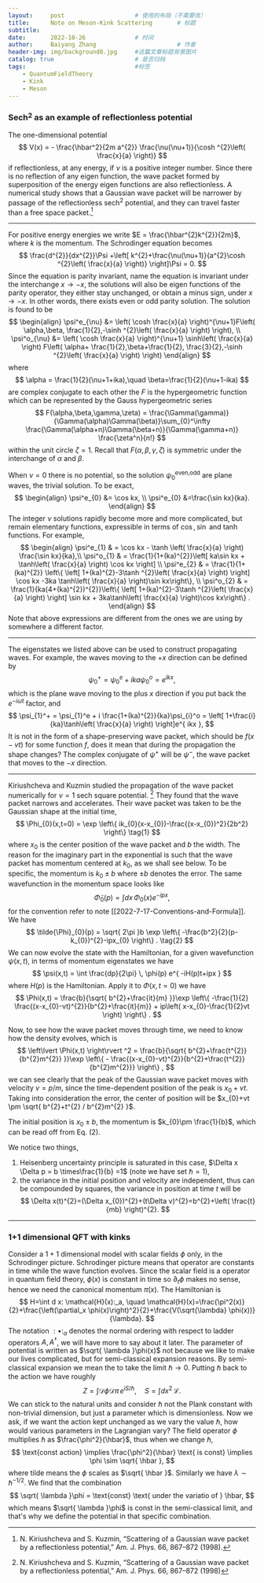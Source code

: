 ```yaml
---
layout:     post   				    # 使用的布局（不需要改）
title:      Note on Meson-Kink Scattering		# 标题 
subtitle:   
date:       2022-10-26 				# 时间
author:     Baiyang Zhang 						# 作者
header-img: img/background8.jpg 	#这篇文章标题背景图片
catalog: true 						# 是否归档
tags:								#标签
    - QuantumFieldTheory
    - Kink
    - Meson
---
```


### Sech$^2$ as an example of reflectionless potential 

The one-dimensional potential 
$$
V(x) = - \frac{\hbar^2}{2m a^{2}} \frac{\nu(\nu+1)}{\cosh ^{2}\left( \frac{x}{a} \right)}
$$
if reflectionless, at any energy, if $\nu$ is a positive integer number. Since there is no reflection of any eigen function, the wave packet formed by superposition of the energy eigen functions are also reflectionless. A numerical study shows that a Gaussian wave packet will be narrower by passage of the reflectionless $\text{sech}^{2}$ potential, and they can travel faster than a free space packet.[^1]

[^1]: N. Kiriushcheva and S. Kuzmin, “Scattering of a Gaussian wave packet by a reflectionless potential,” Am. J. Phys. 66, 867–872 (1998).

- - -

For positive energy energies we write $E = \frac{\hbar^{2}k^{2}}{2m}$, where $k$ is the momentum. The Schrodinger equation becomes
$$
\frac{d^{2}}{dx^{2}}\Psi +\left[ k^{2}+\frac{\nu(\nu+1)}{a^{2}\cosh ^{2}\left( \frac{x}{a} \right)} \right]\Psi = 0.
$$
Since the equation is parity invariant, name the equation is invariant under the interchange $x\to-x$, the solutions will also be eigen functions of the parity operator, they either stay unchanged, or obtain a minus sign, under $x\to-x$. In other words, there exists even or odd parity solution. The solution is found to be
$$
\begin{align}
\psi^e_{\nu} &= \left( \cosh \frac{x}{a} \right)^{\nu+1}F\left( \alpha,\beta, \frac{1}{2},-\sinh ^{2}\left( \frac{x}{a} \right)  \right), \\
\psi^o_{\nu} &= \left( \cosh \frac{x}{a} \right)^{\nu+1} \sinh\left( \frac{x}{a} \right) F\left( \alpha+ \frac{1}{2},\beta+\frac{1}{2}, \frac{3}{2},-\sinh ^{2}\left( \frac{x}{a} \right)  \right)
\end{align}
$$
where 
$$
\alpha = \frac{1}{2}(\nu+1+ika),\quad \beta=\frac{1}{2}(\nu+1-ika)
$$
are complex conjugate to each other the $F$ is the hypergeometric function which can be represented by the Gauss hypergeometric series
$$
F(\alpha,\beta,\gamma,\zeta) = \frac{\Gamma(\gamma)}{\Gamma(\alpha)\Gamma(\beta)}\sum_{0}^\infty 
\frac{\Gamma(\alpha+n)\Gamma(\beta+n)}{\Gamma(\gamma+n)}
\frac{\zeta^n}{n!}
$$
within the unit circle $\zeta=1$. Recall that $F(\alpha,\beta,\gamma,\zeta)$ is symmetric under the interchange of $\alpha$ and $\beta$.

When $\nu=0$ there is no potential, so the solution $\psi_{0}^{\text{even,odd}}$ are plane waves, the trivial solution. To be exact, 
$$
\begin{align}
\psi^e_{0} &= \cos kx,  \\
\psi^e_{0} &=\frac{\sin kx}{ka}.
\end{align}
$$
The integer $\nu$ solutions rapidly become more and more complicated, but remain elementary functions, expressible in terms of $\cos, \sin$ and tanh functions. For example,
$$
\begin{align}
\psi^e_{1}  & = \cos kx - \tanh \left( \frac{x}{a} \right) \frac{\sin kx}{ka},\\ 
\psi^o_{1}  & = \frac{1}{1+(ka)^{2}}\left[ ka\sin kx + \tanh\left( \frac{x}{a} \right) \cos kx \right] \\ 
\psi^e_{2}  & = \frac{1}{1+(ka)^{2}} \left\{ \left[ 1+(ka)^{2}-3\tanh ^{2}\left( \frac{x}{a} \right) \right] \cos kx 
-3ka \tanh\left( \frac{x}{a} \right)\sin kx\right\},  \\ 
\psi^o_{2}  & = \frac{1}{ka(4+(ka)^{2})^{2}}\left\{ \left[ 1+(ka)^{2}-3\tanh ^{2}\left( \frac{x}{a} \right) \right] \sin kx + 3ka\tanh\left( \frac{x}{a} \right)\cos kx\right\} .
\end{align}
$$
Note that above expressions are different from the ones we are using by somewhere a different factor. 
- - -

The eigenstates we listed above can be used to construct propagating waves. For example, the waves moving to the $+x$ direction can be defined by 
$$
\psi_{0}^+ = \psi_{0}^e + ika\psi_{0}^o = e^{ ikx },
$$
which is the plane wave moving to the plus $x$ direction if you put back the $e^{ -i\omega t }$ factor, and 
$$
\psi_{1}^+ = \psi_{1}^e + i \frac{1+(ka)^{2}}{ka}\psi_{i}^o = 
\left[ 1+\frac{i}{ka}\tanh\left( \frac{x}{a} \right) \right]e^{ ikx },
$$
It is not in the form of a shape-preserving wave packet, which should be $f(x-vt)$ for some function $f$, does it mean that during the propagation the shape changes?  The complex conjugate of $\psi^+$ will be $\psi^-$, the wave packet that moves to the $-x$ direction.

- - -

Kiriushcheva and Kuzmin studied the propagation of the wave packet numerically for $\nu=1$ sech square potential. [^2] They found that the wave packet narrows and accelerates. Their wave packet was taken to be the Gaussian shape at the initial time,  
$$
\Phi_{0}(x,t=0) = \exp \left\{ ik_{0}(x-x_{0})-\frac{(x-x_{0})^2}{2b^2} \right\} 
\tag{1}
$$
where $x_{0}$ is the center position of the wave packet and $b$ the width. The reason for the imaginary part in the exponential is such that the wave packet has momentum centered at $k_{0}$, as we shall see below. To be specific, the momentum is $k_{0} \pm b$ where $\pm b$ denotes the error. The same wavefunction in the momentum space looks like
$$
\tilde{\Phi}_{0}(p) = \int dx \, \Phi_{0}(x) e^{ -ipx },
$$
for the convention refer to note [[2022-7-17-Conventions-and-Formula]]. We have 
$$
\tilde{\Phi}_{0}(p) = \sqrt{ 2\pi }b \exp \left\{ -\frac{b^2}{2}(p-k_{0})^{2}-ipx_{0} \right\} .
\tag{2}
$$
We can now evolve the state with the Hamiltonian, for a given wavefunction $\psi(x,t)$, in terms of momentum eigenstates we have 
$$
\psi(x,t) = \int \frac{dp}{2\pi} \, \phi(p) e^{ -iH(p)t+ipx }  
$$
where $H(p)$ is the Hamiltonian. Apply it to $\Phi(x,t=0)$ we have
$$
\Phi(x,t) = \frac{b}{\sqrt{ b^{2}+\frac{it}{m} }}\exp \left\{ -\frac{1}{2} \frac{(x-x_{0}-vt)^{2}}{b^{2}+\frac{it}{m}} + ip\left( x-x_{0}-\frac{1}{2}vt \right) \right\} .
$$

Now, to see how the wave packet moves through time, we need to know how the density evolves, which is 
$$
\left\lvert \Phi(x,t) \right\rvert ^2 = \frac{b}{\sqrt{ b^{2}+\frac{t^{2}}{b^{2}m^{2}} }}\exp \left\{ - \frac{(x-x_{0}-vt)^{2}}{b^{2}+\frac{t^{2}}{b^{2}m^{2}}} \right\} ,
$$
we can see clearly that the peak of the Gaussian wave packet moves with velocity $v= p / m$, since the time-dependent position of the peak is $x_{0}+vt$. Taking into consideration the error, the center of position will be $x_{0}+vt \pm \sqrt{ b^{2}+t^{2} / b^{2}m^{2} }$. 

The initial position is $x_{0} \pm b$, the momentum is $k_{0}\pm \frac{1}{b}$, which can be read off from Eq. (2).

We notice two things,
1. Heisenberg uncertainty principle is saturated in this case, $\Delta x \Delta p = b \times\frac{1}{b} =1$ (note we have set $\hbar=1$),
2. the variance in the initial position and velocity are independent, thus can be compounded by squares, the variance in position at time $t$ will be 
$$
\Delta x(t)^{2}=(\Delta x_{0})^{2}+(t\Delta v)^{2}=b^{2}+\left( \frac{t}{mb} \right)^{2}.
$$



[^2]: N. Kiriushcheva and S. Kuzmin, “Scattering of a Gaussian wave packet by a reflectionless potential,” Am. J. Phys. 66, 867–872 (1998)

- - -

### 1+1 dimensional QFT with kinks

Consider a $1+1$ dimensional model with scalar fields $\phi$ only, in the Schrodinger picture. Schrodinger picture means that operator are constants in time while the wave function evolves. Since the scalar field is a operator in quantum field theory, $\phi(x)$ is constant in time so $\partial_{t}\phi$ makes no sense, hence we need the canonical momentum $\pi(x)$. The Hamiltonian is 
$$
H=\int d x: \mathcal{H}(x):_a, \quad \mathcal{H}(x)=\frac{\pi^2(x)}{2}+\frac{\left(\partial_x \phi(x)\right)^2}{2}+\frac{V(\sqrt{\lambda} \phi(x))}{\lambda}.
$$
The notation $:\bullet:_{a}$ denotes the normal ordering with respect to ladder operators $A,A^{\dagger}$, we will have more to say about it later. The parameter of potential is written as $\sqrt{ \lambda }\phi(x)$ not because we like to make our lives complicated, but for semi-classical expansion reasons. By semi-classical expansion we mean the to take the limit $\hbar\to 0$. Putting $\hbar$ back to the action we have roughly 
$$
Z = \int \mathcal{D}\phi \mathcal{D}\pi \, e^{ iS/\hbar }, \quad S = \int dx^2 \,\mathcal{L} .
$$
We can stick to the natural units and consider $\hbar$ not the Plank constant with non-trivial dimension, but just a parameter which is dimensionless. Now we ask, if we want the action kept unchanged as we vary the value $\hbar$, how would various parameters in the Lagrangian vary? The field operator $\phi$ multiplies $\hbar$ as $\frac{\phi^2}{\hbar}$, thus when we change $\hbar$,
$$
\text{const action} \implies \frac{\phi^2}{\hbar} \text{ is const} \implies \phi \sim \sqrt{ \hbar },
$$
where tilde means the $\phi$ scales as $\sqrt{ \hbar }$. Similarly we have $\lambda \sim \hbar^{-1 / 2}$. We find that the combination
$$
\sqrt{ \lambda }\phi = \text{const} \text{ under the variatio of } \hbar,
$$
which means $\sqrt{ \lambda }\phi$ is const in the semi-classical limit, and that's why we define the potential in that specific combination. 

